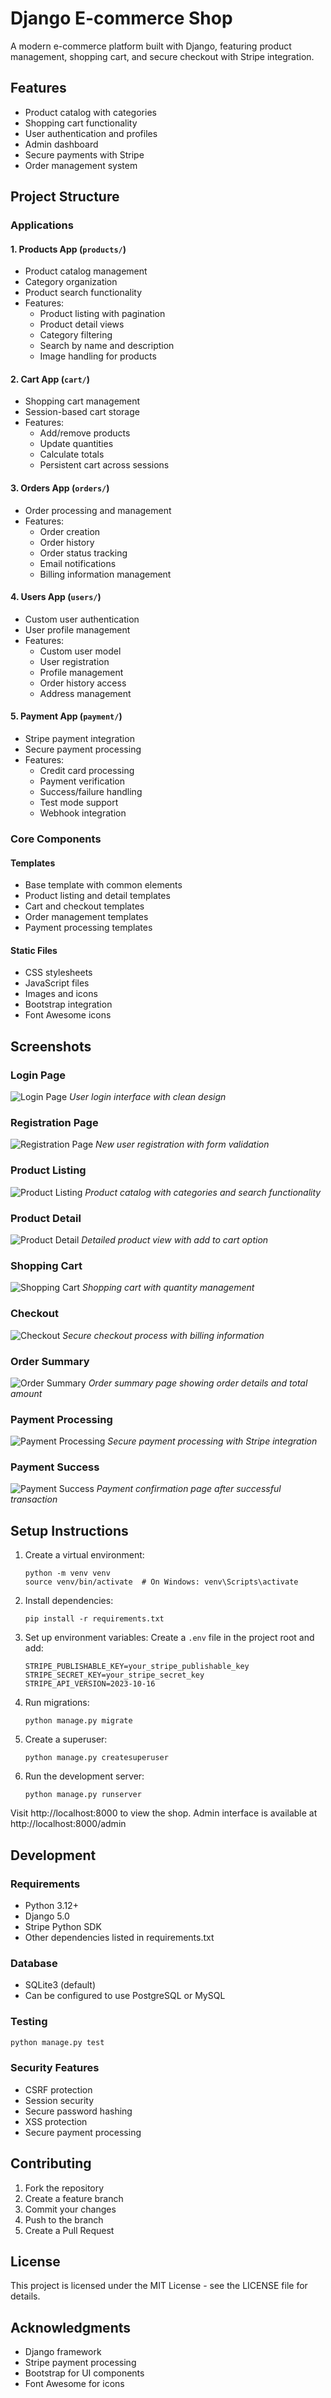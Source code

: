 # Django E-commerce Shop

A modern e-commerce platform built with Django, featuring product management, shopping cart, and secure checkout with Stripe integration.

## Features
- Product catalog with categories
- Shopping cart functionality
- User authentication and profiles
- Admin dashboard
- Secure payments with Stripe
- Order management system

## Project Structure

### Applications

#### 1. Products App (`products/`)
- Product catalog management
- Category organization
- Product search functionality
- Features:
  - Product listing with pagination
  - Product detail views
  - Category filtering
  - Search by name and description
  - Image handling for products

#### 2. Cart App (`cart/`)
- Shopping cart management
- Session-based cart storage
- Features:
  - Add/remove products
  - Update quantities
  - Calculate totals
  - Persistent cart across sessions

#### 3. Orders App (`orders/`)
- Order processing and management
- Features:
  - Order creation
  - Order history
  - Order status tracking
  - Email notifications
  - Billing information management

#### 4. Users App (`users/`)
- Custom user authentication
- User profile management
- Features:
  - Custom user model
  - User registration
  - Profile management
  - Order history access
  - Address management

#### 5. Payment App (`payment/`)
- Stripe payment integration
- Secure payment processing
- Features:
  - Credit card processing
  - Payment verification
  - Success/failure handling
  - Test mode support
  - Webhook integration

### Core Components

#### Templates
- Base template with common elements
- Product listing and detail templates
- Cart and checkout templates
- Order management templates
- Payment processing templates

#### Static Files
- CSS stylesheets
- JavaScript files
- Images and icons
- Bootstrap integration
- Font Awesome icons

## Screenshots

### Login Page
![Login Page](screenshots/login.png)
*User login interface with clean design*

### Registration Page
![Registration Page](screenshots/register.png)
*New user registration with form validation*

### Product Listing
![Product Listing](screenshots/products.png)
*Product catalog with categories and search functionality*

### Product Detail
![Product Detail](screenshots/product-detail.png)
*Detailed product view with add to cart option*

### Shopping Cart
![Shopping Cart](screenshots/cart.png)
*Shopping cart with quantity management*

### Checkout
![Checkout](screenshots/checkout.png)
*Secure checkout process with billing information*

### Order Summary
![Order Summary](screenshots/order-summary.png)
*Order summary page showing order details and total amount*

### Payment Processing
![Payment Processing](screenshots/payment-process.png)
*Secure payment processing with Stripe integration*

### Payment Success
![Payment Success](screenshots/payment-success.png)
*Payment confirmation page after successful transaction*

## Setup Instructions
1. Create a virtual environment:
   ```
   python -m venv venv
   source venv/bin/activate  # On Windows: venv\Scripts\activate
   ```

2. Install dependencies:
   ```
   pip install -r requirements.txt
   ```

3. Set up environment variables:
   Create a `.env` file in the project root and add:
   ```
   STRIPE_PUBLISHABLE_KEY=your_stripe_publishable_key
   STRIPE_SECRET_KEY=your_stripe_secret_key
   STRIPE_API_VERSION=2023-10-16
   ```

4. Run migrations:
   ```
   python manage.py migrate
   ```

5. Create a superuser:
   ```
   python manage.py createsuperuser
   ```

6. Run the development server:
   ```
   python manage.py runserver
   ```

Visit http://localhost:8000 to view the shop.
Admin interface is available at http://localhost:8000/admin

## Development

### Requirements
- Python 3.12+
- Django 5.0
- Stripe Python SDK
- Other dependencies listed in requirements.txt

### Database
- SQLite3 (default)
- Can be configured to use PostgreSQL or MySQL

### Testing
```bash
python manage.py test
```

### Security Features
- CSRF protection
- Session security
- Secure password hashing
- XSS protection
- Secure payment processing

## Contributing
1. Fork the repository
2. Create a feature branch
3. Commit your changes
4. Push to the branch
5. Create a Pull Request

## License
This project is licensed under the MIT License - see the LICENSE file for details.

## Acknowledgments
- Django framework
- Stripe payment processing
- Bootstrap for UI components
- Font Awesome for icons
